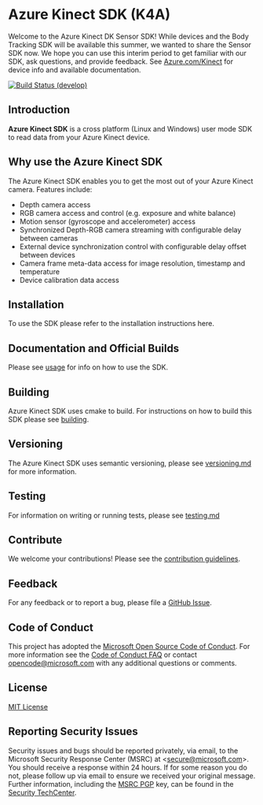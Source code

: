# Azure Kinect SDK (K4A)

Welcome to the Azure Kinect DK Sensor SDK! While devices and the Body Tracking SDK will be available this
summer, we wanted to share the Sensor SDK now. We hope you can use this interim period to get familiar with
our SDK, ask questions, and provide feedback. See [Azure.com/Kinect](https://Azure.com/kinect) for device
info and available documentation. 

[![Build Status (develop)](https://dev.azure.com/ms/Azure-Kinect-Sensor-SDK/_apis/build/status/Microsoft.Azure-Kinect-Sensor-SDK%20(Public)?branchName=develop)](https://dev.azure.com/ms/Azure-Kinect-Sensor-SDK/_build/latest?definitionId=133&branchName=develop)

## Introduction

**Azure Kinect SDK** is a cross platform (Linux and Windows) user mode SDK to read data from your Azure Kinect device.

## Why use the Azure Kinect SDK 

The Azure Kinect SDK enables you to get the most out of your Azure Kinect camera. Features include:

* Depth camera access
* RGB camera access and control (e.g. exposure and white balance)
* Motion sensor (gyroscope and accelerometer) access
* Synchronized Depth-RGB camera streaming with configurable delay between cameras
* External device synchronization control with configurable delay offset between devices
* Camera frame meta-data access for image resolution, timestamp and temperature
* Device calibration data access

## Installation

To use the SDK please refer to the installation instructions here.

## Documentation and Official Builds

Please see [usage](docs/usage.md) for info on how to use the SDK.

## Building

Azure Kinect SDK uses cmake to build. For instructions on how to build this SDK please see
[building](docs/building.md).

## Versioning

The Azure Kinect SDK uses semantic versioning, please see [versioning.md](docs/versioning.md) for more information.

## Testing

For information on writing or running tests, please see [testing.md](docs/testing.md)

## Contribute

We welcome your contributions! Please see the [contribution guidelines](CONTRIBUTING.md).

## Feedback

For any feedback or to report a bug, please file a [GitHub Issue](https://github.com/Microsoft/Azure-Kinect-Sensor-SDK/issues).

## Code of Conduct

This project has adopted the [Microsoft Open Source Code of Conduct](https://opensource.microsoft.com/codeofconduct/).
For more information see the [Code of Conduct FAQ](https://opensource.microsoft.com/codeofconduct/faq/)
or contact [opencode@microsoft.com](mailto:opencode@microsoft.com) with any additional questions or comments.

## License

[MIT License](LICENSE)

## Reporting Security Issues
Security issues and bugs should be reported privately, via email, to the
Microsoft Security Response Center (MSRC) at <[secure@microsoft.com](mailto:secure@microsoft.com)>.
You should receive a response within 24 hours. If for some reason you do not, please follow up via
email to ensure we received your original message. Further information, including the
[MSRC PGP](https://technet.microsoft.com/en-us/security/dn606155) key, can be found in the
[Security TechCenter](https://technet.microsoft.com/en-us/security/default).
